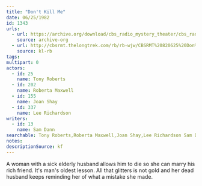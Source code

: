 ```yaml
---
title: "Don't Kill Me"
date: 06/25/1982
id: 1343
urls: 
  - url: https://archive.org/download/cbs_radio_mystery_theater/cbs_radio_mystery_theater-1301-1350.zip/cbs_radio_mystery_theater-1301-1350%2Fcbsrmt_1343_dont_kill_me.mp3
    source: archive-org
  - url: http://cbsrmt.thelongtrek.com/rb/rb-wjw/CBSRMT%20820625%20Don%27t%20Kill%20Me_wjw%20levels.mp3
    source: kl-rb
tags: 
multipart: 0
actors:  
  - id: 25
    name: Tony Roberts  
  - id: 202
    name: Roberta Maxwell  
  - id: 155
    name: Joan Shay  
  - id: 337
    name: Lee Richardson
writers:  
  - id: 13
    name: Sam Dann
searchable: Tony Roberts,Roberta Maxwell,Joan Shay,Lee Richardson Sam Dann
notes: 
descriptionSource: kf
---
```

A woman with a sick elderly husband allows him to die so she can marry his rich friend. It's man's oldest lesson. All that glitters is not gold and her dead husband keeps reminding her of what a mistake she made.